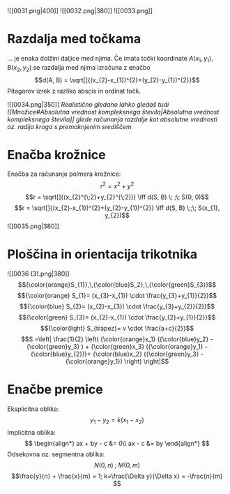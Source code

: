 
![[0031.png|400]]
![[0032.png|380]]
![[0033.png]]




















































# Razdalja med točkama

... je enaka dolžini daljice med njima. 
Če imata točki koordinate $A(x_{1}, y_{1})$, $B(x_{2}, y_{2})$ se razdalja med njima izračuna z enačbo
$$d(A, B) = \sqrt[]{(x_{2}-x_{1})^{2}+(y_{2}-y_{1})^{2}}$$
Pitagorov izrek z razliko abscis in ordinat točk.

![[0034.png|350]]
*Realistično gledano lahko gledaš tudi [[Množice#Absolutna vrednost kompleksnega števila|Absolutna vrednost kompleksnega števila]] glede računanja razdalje kot absolutne vrednosti oz. radija kroga s premaknjenim središčem*
# Enačba krožnice

Enačba za računanje polmera krožnice:
$$r^{2}= x^{2}+y^{2}$$
$$r = \sqrt[]{(x_{2}^{\;2}+y_{2}^{\;2})} \iff d(S, B) \; ;\; S(0, 0)$$
$$r = \sqrt[]{(x_{2}-x_{1})^{2}+(y_{2}-y_{1})^{2}} \iff d(S, B) \;;\; S(x_{1}, y_{2})$$
![[0035.png|380]]
















# Ploščina in orientacija trikotnika

![[0036 (3).png|380]]
$${\color{orange}S_{1}},\,{\color{blue}S_2},\,{\color{green}S_{3}}$$
$${\color{orange} S_{1}= (x_{3}-x_{1}) \cdot \frac{y_{3}+y_{1}}{2}}$$
$${\color{blue} S_{2}= (x_{2}-x_{3}) \cdot \frac{y_{3}+y_{2}}{2}}$$
$${\color{green} S_{3}= (x_{2}-x_{1}) \cdot \frac{y_{2}+y_{1}}{2}}$$
$${\color{light} S_{trapez}= v \cdot \frac{a+c}{2}}$$
$$ $$
$$S =\left| \frac{1}{2} \left( {\color{orange}x_1} ({\color{blue}y_2} - {\color{green}y_3} ) + {\color{green}x_3} ({\color{orange}y_1} - {\color{blue}y_{2})}+ {\color{blue}x_2} ({\color{green}y_3}  -{\color{orange}y_1}) \right) \right|$$


# Enačbe premice

Eksplicitna oblika:
$$y_{1}-y_{2}=k(x_{1} - x_{2} )$$
Implicitna oblika:
$$
\begin{align*}
ax + by - c &= 0\\
ax - c &= by
\end{align*}
$$
Odsekovna oz. segmentna oblika:
$$N(0, n)\;;\; M(0, m)$$
$$\frac{y}{n} + \frac{x}{m} = 1; k=\frac{\Delta y}{\Delta x} = -\frac{n}{m} $$
